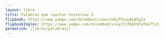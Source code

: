 ```yaml
---
layout: libro
title: Palabras que cuentan historias I
flipbook: https://www.yumpu.com/de/embed/view/Ve8jPSCwuALWXg1a
flipbookIngles: https://www.yumpu.com/en/embed/view/C1TDA3OFaYk47fiS
permalink: /libros/palabras1/
---
```

